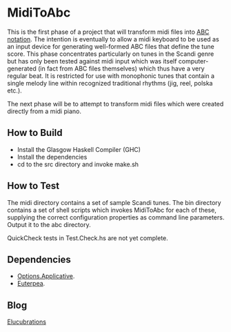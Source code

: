 MidiToAbc
=========

This is the first phase of a project that will transform midi files into [ABC notation](http://abcnotation.com/). The intention is eventually to allow a midi keyboard to be used as an input device for generating well-formed ABC files that define the tune score. This phase concentrates particularly on tunes in the Scandi genre but has only been tested against midi input which was itself computer-generated (in fact from ABC files themselves) which thus have a very regular beat.  It is restricted for use with monophonic tunes that contain a single melody line within recognized traditional rhythms (jig, reel, polska etc.). 

The next phase will be to attempt to transform midi files which were created directly from a midi piano.


How to Build
------------
*  Install the Glasgow Haskell Compiler (GHC)
*  Install the dependencies
*  cd to the src directory and invoke make.sh

How to Test
-----------
The midi directory contains a set of sample Scandi tunes.  The bin directory contains a set of shell scripts which invokes MidiToAbc for each of these, supplying the correct configuration properties as command line parameters.  Output it to the abc directory. 

QuickCheck tests in Test.Check.hs are not yet complete.

Dependencies
------------

*  [Options.Applicative](https://hackage.haskell.org/package/optparse-applicative-0.1.1/docs/Options-Applicative.html).
*  [Euterpea](https://hackage.haskell.org/package/Euterpea).

Blog
----

[Elucubrations](http://myelucubrations.blogspot.co.uk/)




